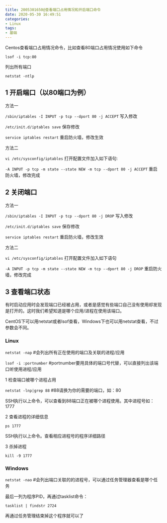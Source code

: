 ```yaml
---
title: 2005301650@查看端口占用情况和开启端口命令
date: 2020-05-30 16:49:51
categories:
- Linux
tags:
- 基础
---
```


Centos查看端口占用情况命令，比如查看80端口占用情况使用如下命令

`lsof -i tcp:80`

列出所有端口

`netstat -ntlp`

## 1 开启端口（以80端口为例）

方法一

`/sbin/iptables -I INPUT -p tcp --dport 80 -j ACCEPT`       写入修改

`/etc/init.d/iptables save`                                 保存修改

`service iptables restart`                                  重启防火墙，修改生效

方法二

`vi /etc/sysconfig/iptables`                                打开配置文件加入如下语句:

`-A INPUT -p tcp -m state --state NEW -m tcp --dport 80 -j ACCEPT`        重启防火墙，修改完成 

## 2 关闭端口

方法一

`/sbin/iptables -I INPUT -p tcp --dport 80 -j DROP`         写入修改

`/etc/init.d/iptables save`                                 保存修改

`service iptables restart`                                  重启防火墙，修改生效

方法二

`vi /etc/sysconfig/iptables`                                打开配置文件加入如下语句

`-A INPUT -p tcp -m state --state NEW -m tcp --dport 80 -j DROP`        重启防火墙，修改完成

## 3 查看端口状态

有时启动应用时会发现端口已经被占用，或者是感觉有些端口自己没有使用却发现是打开的。这时我们希望知道是哪个应用/进程在使用该端口。

CentOS下可以用netstat或者lsof查看，Windows下也可以用netstat查看，不过参数会不同。

### Linux

`netstat -nap`              #会列出所有正在使用的端口及关联的进程/应用

`lsof -i :portnumber`       #portnumber要用具体的端口号代替，可以直接列出该端口听使用进程/应用

1 检查端口被哪个进程占用

`netstat -lnp|grep 88`      #88请换为你的需要的端口，如：80

SSH执行以上命令，可以查看到88端口正在被哪个进程使用。其中进程号如：1777

2 查看进程的详细信息

`ps 1777`

SSH执行以上命令。查看相应进程号的程序详细路径

3 杀掉进程

`kill -9 1777`

### Windows

`netstat -nao`              #会列出端口关联的的进程号，可以通过任务管理器查看是哪个任务

最后一列为程序PID，再通过tasklist命令：

`tasklist | findstr 2724`

再通过任务管理结束掉这个程序就可以了